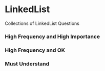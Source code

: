 # LinkedList

Collections of LinkedList Questions

### High Frequency and High Importance

### High Frequency and OK

### Must Understand